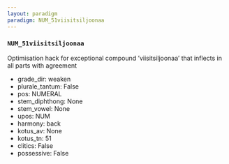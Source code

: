 ```yaml
---
layout: paradigm
paradigm: NUM_51viisitsiljoonaa
---
```

### ` NUM_51viisitsiljoonaa `

Optimisation hack for exceptional compound ’viisitsiljoonaa’ that inflects in all parts with agreement
* grade_dir: weaken
* plurale_tantum: False
* pos: NUMERAL
* stem_diphthong: None
* stem_vowel: None
* upos: NUM
* harmony: back
* kotus_av: None
* kotus_tn: 51
* clitics: False
* possessive: False

